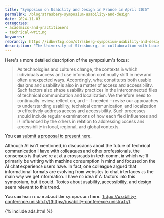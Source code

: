 ```yaml
---
title: "Symposium on Usability and Design in France in April 2025"
permalink: /blog/strasberg-symposium-usability-and-design
date: 2024-11-03
categories:
- academics-and-practitioners
- technical-writing
keywords: 
rebrandly: https://idbwrtng.com/strasberg-symposium-usability-and-design
description: "The University of Strasbourg, in collaboration with Louisiana Tech University, is holding a <a href='https://usability-conference.unistra.fr'>Symposium on Usability and Design</a> in France April 24-25, 2025. The focus is on 'Addressing Access and Accessibility Through Usability and Design: Ideas and Approaches for Web Communication, Technical Communication and Localization.'"
---
```


Here's a more detailed description of the symposium's focus:

> ​As technologies and cultures change, the contexts in which individuals access and use information continually shift in new and often unexpected ways. Accordingly, what constitutes both usable designs and usability is also in a matter of access and accessibility. Such factors also shape usability practices in the interconnected files of technical communication and localization. We therefore need to continually review, reflect on, and – if needed – revise our approaches to understanding usability, technical communication, and localization to effectively address access and accessibility. Such processes should include regular examinations of how each field influences and is influenced by the others in relation to addressing access and accessibility in local, regional, and global contexts.

You can [submit a proposal to present here](https://usability-conference.unistra.fr/call-for-proposals/). 

Although AI isn't mentioned, in discussions about the future of technical communication I have with colleagues and other professionals, the consensus is that we're at at a crossroads in tech comm, in which we'll primarily be writing with machine consumption in mind and focused on the AI chat experience users have. In fact, one colleague argued that informational formats are evolving from websites to chat interfaces as the main way we get information. I have no idea if AI factors into this symposium, but it could. Topics about usability, accessibility, and design seem relevant to this trend.

You can learn more about the symposium here: [https://usability-conference.unistra.fr/](https://usability-conference.unistra.fr/).

{% include ads.html %}

